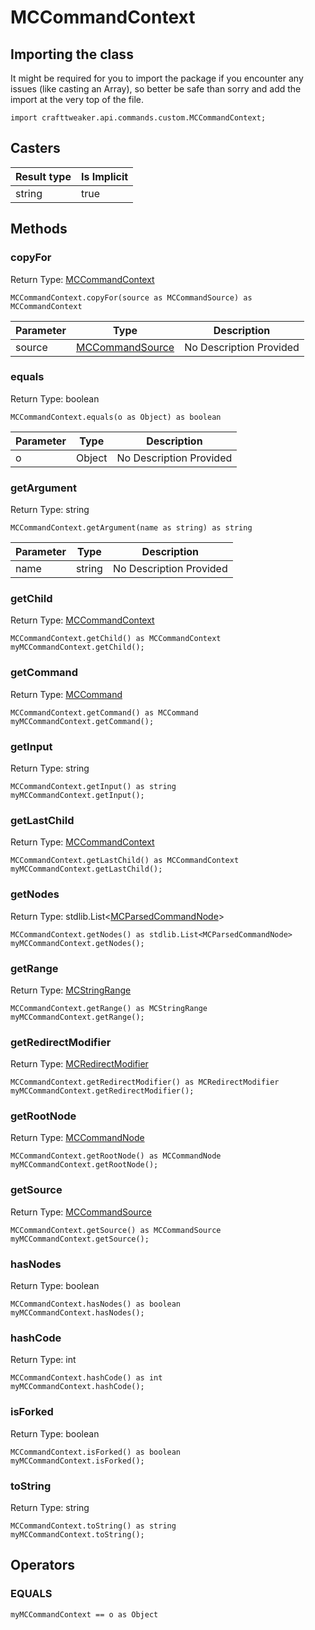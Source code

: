 # MCCommandContext

## Importing the class

It might be required for you to import the package if you encounter any issues (like casting an Array), so better be safe than sorry and add the import at the very top of the file.
```zenscript
import crafttweaker.api.commands.custom.MCCommandContext;
```


## Casters

| Result type | Is Implicit |
|-------------|-------------|
| string | true |

## Methods

### copyFor

Return Type: [MCCommandContext](/vanilla/api/commands/custom/MCCommandContext)

```zenscript
MCCommandContext.copyFor(source as MCCommandSource) as MCCommandContext
```

| Parameter | Type | Description |
|-----------|------|-------------|
| source | [MCCommandSource](/vanilla/api/commands/custom/MCCommandSource) | No Description Provided |


### equals

Return Type: boolean

```zenscript
MCCommandContext.equals(o as Object) as boolean
```

| Parameter | Type | Description |
|-----------|------|-------------|
| o | Object | No Description Provided |


### getArgument

Return Type: string

```zenscript
MCCommandContext.getArgument(name as string) as string
```

| Parameter | Type | Description |
|-----------|------|-------------|
| name | string | No Description Provided |


### getChild

Return Type: [MCCommandContext](/vanilla/api/commands/custom/MCCommandContext)

```zenscript
MCCommandContext.getChild() as MCCommandContext
myMCCommandContext.getChild();
```

### getCommand

Return Type: [MCCommand](/vanilla/api/commands/custom/MCCommand)

```zenscript
MCCommandContext.getCommand() as MCCommand
myMCCommandContext.getCommand();
```

### getInput

Return Type: string

```zenscript
MCCommandContext.getInput() as string
myMCCommandContext.getInput();
```

### getLastChild

Return Type: [MCCommandContext](/vanilla/api/commands/custom/MCCommandContext)

```zenscript
MCCommandContext.getLastChild() as MCCommandContext
myMCCommandContext.getLastChild();
```

### getNodes

Return Type: stdlib.List&lt;[MCParsedCommandNode](/vanilla/api/commands/custom/MCParsedCommandNode)&gt;

```zenscript
MCCommandContext.getNodes() as stdlib.List<MCParsedCommandNode>
myMCCommandContext.getNodes();
```

### getRange

Return Type: [MCStringRange](/vanilla/api/commands/custom/MCStringRange)

```zenscript
MCCommandContext.getRange() as MCStringRange
myMCCommandContext.getRange();
```

### getRedirectModifier

Return Type: [MCRedirectModifier](/vanilla/api/commands/custom/MCRedirectModifier)

```zenscript
MCCommandContext.getRedirectModifier() as MCRedirectModifier
myMCCommandContext.getRedirectModifier();
```

### getRootNode

Return Type: [MCCommandNode](/vanilla/api/commands/custom/MCCommandNode)

```zenscript
MCCommandContext.getRootNode() as MCCommandNode
myMCCommandContext.getRootNode();
```

### getSource

Return Type: [MCCommandSource](/vanilla/api/commands/custom/MCCommandSource)

```zenscript
MCCommandContext.getSource() as MCCommandSource
myMCCommandContext.getSource();
```

### hasNodes

Return Type: boolean

```zenscript
MCCommandContext.hasNodes() as boolean
myMCCommandContext.hasNodes();
```

### hashCode

Return Type: int

```zenscript
MCCommandContext.hashCode() as int
myMCCommandContext.hashCode();
```

### isForked

Return Type: boolean

```zenscript
MCCommandContext.isForked() as boolean
myMCCommandContext.isForked();
```

### toString

Return Type: string

```zenscript
MCCommandContext.toString() as string
myMCCommandContext.toString();
```


## Operators

### EQUALS

```zenscript
myMCCommandContext == o as Object
```




